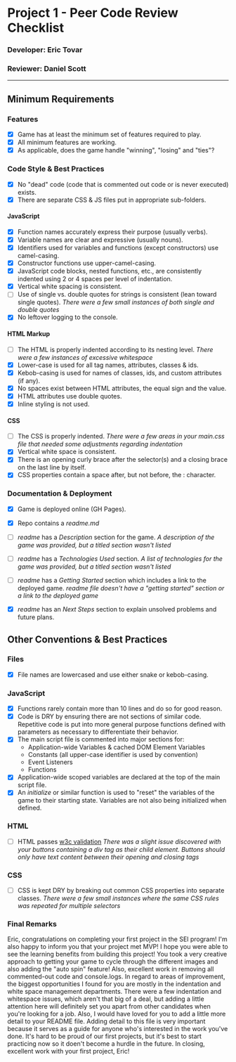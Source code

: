 # Project 1 - Peer Code Review Checklist

### Developer: Eric Tovar
### Reviewer: Daniel Scott
---

## Minimum Requirements

### Features
- [X] Game has at least the minimum set of features required to play.
- [X] All minimum features are working.
- [X] As applicable, does the game handle "winning", "losing" and "ties"?

### Code Style & Best Practices
- [X] No "dead" code (code that is commented out code or is never executed) exists.
- [X] There are separate CSS & JS files put in appropriate sub-folders.

#### JavaScript
- [X] Function names accurately express their purpose (usually verbs).
- [X] Variable names are clear and expressive (usually nouns).
- [X] Identifiers used for variables and functions (except constructors) use camel-casing.
- [X] Constructor functions use upper-camel-casing.
- [X] JavaScript code blocks, nested functions, etc., are consistently indented using 2 or 4 spaces per level of indentation.
- [X] Vertical white spacing is consistent.
- [ ] Use of single vs. double quotes for strings is consistent (lean toward single quotes).
    _There were a few small instances of both single and double quotes_
- [X] No leftover logging to the console.

#### HTML Markup
- [ ] The HTML is properly indented according to its nesting level.
    _There were a few instances of excessive whitespace_
- [X] Lower-case is used for all tag names, attributes, classes & ids.
- [X] Kebob-casing is used for names of classes, ids, and custom attributes (if any).
- [X] No spaces exist between HTML attributes, the equal sign and the value.
- [X] HTML attributes use double quotes.
- [X] Inline styling is not used.

#### CSS
- [ ] The CSS is properly indented.
    _There were a few areas in your main.css file that needed some adjustments regarding indentation_
- [X] Vertical white space is consistent.
- [X] There is an opening curly brace after the selector(s) and a closing brace on the last line by itself.
- [X] CSS properties contain a space after, but not before, the : character.

### Documentation & Deployment
- [X] Game is deployed online (GH Pages).
- [X] Repo contains a _readme.md_
- [ ] _readme_ has a _Description_ section for the game.
    _A description of the game was provided, but a titled section wasn't listed_ 
- [ ] _readme_ has a _Technologies Used_ section.
    _A list of technologies for the game was provided, but a titled section wasn't listed_ 
- [ ] _readme_ has a _Getting Started_ section which includes a link to the deployed game.
    _readme file doesn't have a "getting started" section or a link to the deployed game_
- [X] _readme_ has an _Next Steps_ section to explain unsolved problems and future plans.


## Other Conventions & Best Practices

### Files
- [X] File names are lowercased and use either snake or kebob-casing.

### JavaScript
- [X] Functions rarely contain more than 10 lines and do so for good reason.
- [X] Code is DRY by ensuring there are not sections of similar code.  Repetitive code is put into more general purpose functions defined with parameters as necessary to differentiate their behavior.
- [X] The main script file is commented into major sections for:
	- Application-wide Variables & cached DOM Element Variables
	- Constants (all upper-case identifier is used by convention)
	- Event Listeners
	- Functions
- [X] Application-wide scoped variables are declared at the top of the main script file.
- [X] An _initialize_ or similar function is used to "reset" the variables of the game to their starting state.  Variables are not also being initialized when defined.

### HTML
- [ ] HTML passes [w3c validation](https://validator.w3.org/)
_There was a slight issue discovered with your buttons containing a div tag as their child element. Buttons should only have text content between their opening and closing tags_

### CSS
- [ ] CSS is kept DRY by breaking out common CSS properties into separate classes.
_There were a few small instances where the same CSS rules was repeated for multiple selectors_


### Final Remarks
Eric, congratulations on completing your first project in the SEI program! I'm also happy to inform you that your project met MVP! I hope you were able to see the learning benefits from building this project! You took a very creative approach to getting your game to cycle through the different images and also adding the "auto spin" feature! Also, excellent work in removing all commented-out code and console.logs. In regard to areas of improvement, the biggest opportunities I found for you are mostly in the indentation and white space management departments. There were a few indentation and whitespace issues, which aren't that big of a deal, but adding a little attention here will definitely set you apart from other candidates when you're looking for a job. Also, I would have loved for you to add a little more detail to your README file. Adding detail to this file is very important because it serves as a guide for anyone who's interested in the work you've done. It's hard to be proud of our first projects, but it's best to start practicing now so it doen't become a hurdle in the future. In closing, excellent work with your first project, Eric!
